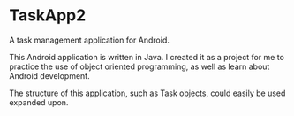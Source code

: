 # TaskApp2
A task management application for Android.

This Android application is written in Java. I created it as a project for me to practice the use of object oriented programming,
as well as learn about Android development.

The structure of this application, such as Task objects, could easily be used expanded upon.


